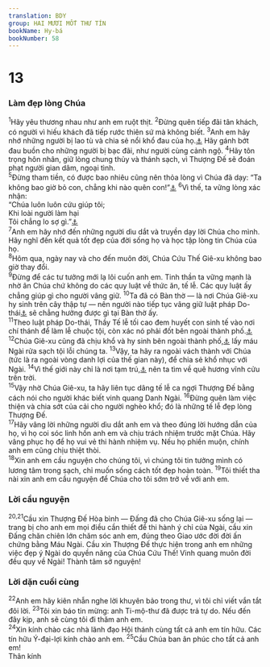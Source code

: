 ```yaml
---
translation: BDY
group: HAI MƯƠI MỐT THƯ TÍN
bookName: Hy-bá 
bookNumber: 58
---
```


<div class="title"><h1>13</h1><h3>Làm đẹp lòng Chúa</h3></div>
<span class="verse he_13_1"><sup>1</sup>Hãy yêu thương nhau như anh em ruột thịt. </span>
<span class="verse he_13_2"><sup>2</sup>Đừng quên tiếp đãi tân khách, có người vì hiếu khách đã tiếp rước thiên sứ mà không biết. </span>
<span class="verse he_13_3"><sup>3</sup>Anh em hãy nhớ những người bị lao tù và chia sẻ nổi khổ đau của họ.<a href="#" data-toggle="tooltip" data-placement="bottom" title="Ctd như chinh anh em bị tù">⚓</a> Hãy gánh bớt đau buồn cho những người bị bạc đãi, như người cùng cảnh ngộ. </span>
<span class="verse he_13_4"><sup>4</sup>Hãy tôn trọng hôn nhân, giữ lòng chung thủy và thánh sạch, vì Thượng Đế sẽ đoán phạt người gian dâm, ngoại tình.<br/></span>
<span class="verse he_13_5"><sup>5</sup>Đừng tham tiền, có được bao nhiêu cũng nên thỏa lòng vì Chúa đã dạy: “Ta không bao giờ bỏ con, chẳng khi nào quên con!”<a href="#" data-toggle="tooltip" data-placement="bottom" title="Phục 31:6">⚓</a> </span>
<span class="verse he_13_6"><sup>6</sup>Vì thế, ta vững lòng xác nhận:<br/>“Chúa luôn luôn cứu giúp tôi;<br/>Khi loài người làm hại<br/>Tôi chẳng lo sợ gì.”<a href="#" data-toggle="tooltip" data-placement="bottom" title="Thi 118:6">⚓</a><br/></span>
<span class="verse he_13_7"><sup>7</sup>Anh em hãy nhớ đến những người dìu dắt và truyền dạy lời Chúa cho mình. Hãy nghĩ đến kết quả tốt đẹp của đời sống họ và học tập lòng tin Chúa của họ.<br/></span>
<span class="verse he_13_8"><sup>8</sup>Hôm qua, ngày nay và cho đến muôn đời, Chúa Cứu Thế Giê-xu không bao giờ thay đổi.<br/></span>
<span class="verse he_13_9"><sup>9</sup>Đừng để các tư tưởng mới lạ lôi cuốn anh em. Tinh thần ta vững mạnh là nhờ ân Chúa chứ không do các quy luật về thức ăn, tế lễ. Các quy luật ấy chẳng giúp gì cho người vâng giữ. </span>
<span class="verse he_13_10"><sup>10</sup>Ta đã có Bàn thờ — là nơi Chúa Giê-xu hy sinh trên cây thập tự — nên người nào tiếp tục vâng giữ luật pháp Do-thái<a href="#" data-toggle="tooltip" data-placement="bottom" title="Nt người trong đền tạm">⚓</a> sẽ chẳng hưởng được gì tại Bàn thờ ấy.<br/></span>
<span class="verse he_13_11"><sup>11</sup>Theo luật pháp Do-thái, Thầy Tế lễ tối cao đem huyết con sinh tế vào nơi chí thánh để làm lễ chuộc tội, còn xác nó phải đốt bên ngoài thành phố.<a href="#" data-toggle="tooltip" data-placement="bottom" title="Nt trại">⚓</a>  </span>
<span class="verse he_13_12"><sup>12</sup>Chúa Giê-xu cũng đã chịu khổ và hy sinh bên ngoài thành phố,<a href="#" data-toggle="tooltip" data-placement="bottom" title="Nt trại">⚓</a> lấy máu Ngài rửa sạch tội lỗi chúng ta. </span>
<span class="verse he_13_13"><sup>13</sup>Vậy, ta hãy ra ngoài vách thành với Chúa (tức là ra ngoài vòng danh lợi của thế gian này), để chia sẻ khổ nhục với Ngài. </span>
<span class="verse he_13_14"><sup>14</sup>Vì thế giới này chỉ là nơi tạm trú,<a href="#" data-toggle="tooltip" data-placement="bottom" title="Nt ở đây ta không có thành còn mãi">⚓</a> nên ta tìm về quê hương vĩnh cửu trên trời.<br/></span>
<span class="verse he_13_15"><sup>15</sup>Vậy nhờ Chúa Giê-xu, ta hãy liên tục dâng tế lễ ca ngợi Thượng Đế bằng cách nói cho người khác biết vinh quang Danh Ngài. </span>
<span class="verse he_13_16"><sup>16</sup>Đừng quên làm việc thiện và chia sớt của cải cho người nghèo khổ; đó là những tế lễ đẹp lòng Thượng Đế.<br/></span>
<span class="verse he_13_17"><sup>17</sup>Hãy vâng lời những người dìu dắt anh em và theo đúng lời hướng dẫn của họ, vì họ coi sóc linh hồn anh em và chịu trách nhiệm trước mặt Chúa. Hãy vâng phục họ để họ vui vẻ thi hành nhiệm vụ. Nếu họ phiền muộn, chính anh em cũng chịu thiệt thòi.<br/></span>
<span class="verse he_13_18"><sup>18</sup>Xin anh em cầu nguyện cho chúng tôi, vì chúng tôi tin tưởng mình có lương tâm trong sạch, chỉ muốn sống cách tốt đẹp hoàn toàn. </span>
<span class="verse he_13_19"><sup>19</sup>Tôi thiết tha nài xin anh em cầu nguyện để Chúa cho tôi sớm trở về với anh em.</span>
<div class="title"><h3>Lời cầu nguyện</h3></div>
<span class="verse he_13_20 he_13_21"><sup>20,21</sup>Cầu xin Thượng Đế Hòa bình — Đấng đã cho Chúa Giê-xu sống lại — trang bị cho anh em mọi điều cần thiết để thi hành ý chỉ của Ngài, cầu xin Đấng chăn chiên lớn chăm sóc anh em, đúng theo Giao ước đời đời ấn chứng bằng Máu Ngài. Cầu xin Thượng Đế thực hiện trong anh em những việc đẹp ý Ngài do quyền năng của Chúa Cứu Thế! Vinh quang muôn đời đều quy về Ngài! Thành tâm sở nguyện!</span>
<div class="title"><h3>Lời dặn cuối cùng</h3></div>
<span class="verse he_13_22"><sup>22</sup>Anh em hãy kiên nhẫn nghe lời khuyên bảo trong thư, vì tôi chỉ viết vắn tắt đôi lời. </span>
<span class="verse he_13_23"><sup>23</sup>Tôi xin báo tin mừng: anh Ti-mộ-thư đã được trả tự do. Nếu đến đây kịp, anh sẽ cùng tôi đi thăm anh em.<br/></span>
<span class="verse he_13_24"><sup>24</sup>Xin kính chào các nhà lãnh đạo Hội thánh cùng tất cả anh em tín hữu. Các tín hữu Ý-đại-lợi kính chào anh em. </span>
<span class="verse he_13_25"><sup>25</sup>Cầu Chúa ban ân phúc cho tất cả anh em!<br/>Thân kính</span>
